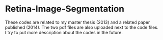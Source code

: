 # Retina-Image-Segmentation

These codes are related to my master thesis (2013) and a related paper published (2014). The two pdf files are also uploaded next to the code files. I try to put more description about the codes in the future.
